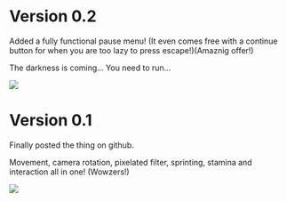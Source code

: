 <h1>Version 0.2</h1>
<p>Added a fully functional pause menu! (It even comes free with a continue button for when you are too lazy to press escape!)(Amaznig offer!)</p>
<p>The darkness is coming... You need to run...</p>
<img src="https://github.com/LeDanos/rocnikovka/assets/115611775/33992cb3-c9c0-4889-8161-ccb534cdb81b"/>

<br/>
<h1>Version 0.1</h1>
<p>Finally posted the thing on github.</p>
<p>Movement, camera rotation, pixelated filter, sprinting, stamina and interaction all in one! (Wowzers!)</p>
<img src="https://github.com/LeDanos/rocnikovka/assets/115611775/4f36e94e-9c66-4923-bbc1-bd5251919b2f"/>
